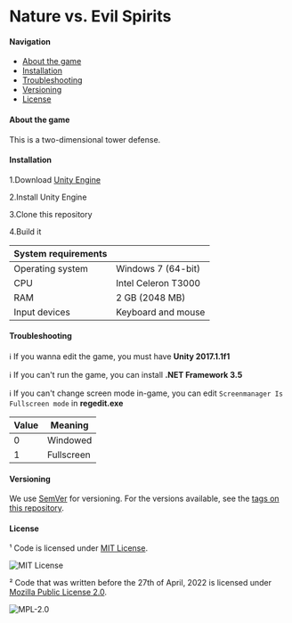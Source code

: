 # Nature vs. Evil Spirits

#### Navigation

- [About the game](#about-the-game)
- [Installation](#installation)
- [Troubleshooting](#troubleshooting)
- [Versioning](#versioning)
- [License](#license)

#### About the game

This is a two-dimensional tower defense.

#### Installation

1.Download [Unity Engine](https://unity3d.com/get-unity/download/archive )

2.Install Unity Engine

3.Clone this repository

4.Build it

| System requirements |                     |
| ------------------- | ------------------- |
| Operating system    | Windows 7 (64-bit)  |
| CPU                 | Intel Celeron T3000 |
| RAM                 | 2 GB (2048 MB)      |
| Input devices       | Keyboard and mouse  |

#### Troubleshooting

:information_source: If you wanna edit the game, you must have **Unity 2017.1.1f1**

:information_source: If you can't run the game, you can install **.NET Framework 3.5**

:information_source: If you can't change screen mode in-game, you can edit ``Screenmanager Is Fullscreen mode`` in **regedit.exe**

| Value | Meaning       |
| ----- | ------------- |
| 0     | Windowed      |
| 1     | Fullscreen    |

#### Versioning

We use [SemVer](http://semver.org/) for versioning.
For the versions available, see the [tags on this repository](https://github.com/VitalikLevin/Nature-vs-Spirits/tags). 

#### License

¹ Code is licensed under [MIT License](/LICENSE_mit.txt).

![MIT License](https://img.shields.io/badge/License-MIT-darklight.svg)

² Code that was written before the 27th of April, 2022 is licensed under [Mozilla Public License 2.0](/LICENSE_mpl.txt).

![MPL-2.0](https://img.shields.io/badge/License-MPL2.0-lightgrey.svg)
